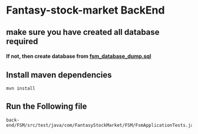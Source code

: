 # Fantasy-stock-market BackEnd
## make sure you have created all database required
#### If not, then create database from [fsm_database_dump.sql](https://github.com/trushilpatel9898/fantasy-stock-market/blob/master/fsm_database_dump.sql)

## Install maven dependencies 
```
mvn install
```

## Run the Following file
```
back-end/FSM/src/test/java/com/FantasyStockMarket/FSM/FsmApplicationTests.java
```
